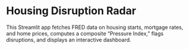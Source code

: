 # Housing Disruption Radar

This Streamlit app fetches FRED data on housing starts, mortgage rates, and home prices,
computes a composite “Pressure Index,” flags disruptions, and displays an interactive dashboard.
